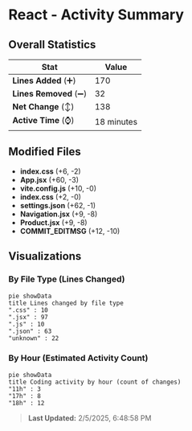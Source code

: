 # React - Activity Summary 

## Overall Statistics

| Stat                   | Value                                                             |
| ---------------------- | ----------------------------------------------------------------- |
| **Lines Added** (➕)   | 170                                          |
| **Lines Removed** (➖) | 32                                        |
| **Net Change** (↕)    | 138                |
| **Active Time** (⌚)   | 18 minutes |


## Modified Files
- **index.css** (+6, -2)
- **App.jsx** (+60, -3)
- **vite.config.js** (+10, -0)
- **index.css** (+2, -0)
- **settings.json** (+62, -1)
- **Navigation.jsx** (+9, -8)
- **Product.jsx** (+9, -8)
- **COMMIT_EDITMSG** (+12, -10)

## Visualizations

### By File Type (Lines Changed)

```mermaid
pie showData
title Lines changed by file type
".css" : 10
".jsx" : 97
".js" : 10
".json" : 63
"unknown" : 22
```

### By Hour (Estimated Activity Count)

```mermaid
pie showData
title Coding activity by hour (count of changes)
"11h" : 3
"17h" : 8
"18h" : 12
```


> **Last Updated:** 2/5/2025, 6:48:58 PM